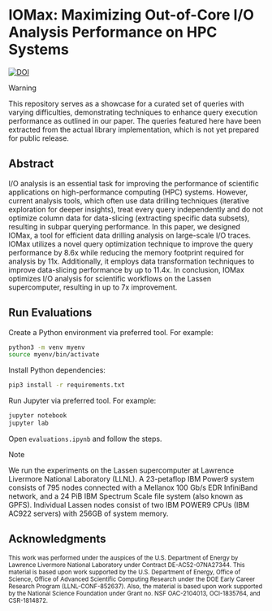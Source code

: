 # IOMax: Maximizing Out-of-Core I/O Analysis Performance on HPC Systems

[![DOI](https://zenodo.org/badge/DOI/10.5281/zenodo.8393987.svg)](https://doi.org/10.5281/zenodo.8393987)

> [!WARNING]
> This repository serves as a showcase for a curated set of queries with varying difficulties, demonstrating techniques to enhance query execution performance as outlined in our paper. The queries featured here have been extracted from the actual library implementation, which is not yet prepared for public release. 

## Abstract

I/O analysis is an essential task for improving the performance of scientific applications on high-performance computing (HPC) systems. However, current analysis tools, which often use data drilling techniques (iterative exploration for deeper insights), treat every query independently and do not optimize column data for data-slicing (extracting specific data subsets), resulting in subpar querying performance. In this paper, we designed IOMax, a tool for efficient data drilling analysis on large-scale I/O traces. IOMax utilizes a novel query optimization technique to improve the query performance by 8.6x while reducing the memory footprint required for analysis by 11x. Additionally, it employs data transformation techniques to improve data-slicing performance by up to 11.4x. In conclusion, IOMax optimizes I/O analysis for scientific workflows on the Lassen supercomputer, resulting in up to 7x improvement.

## Run Evaluations

Create a Python environment via preferred tool. For example:

```bash
python3 -m venv myenv
source myenv/bin/activate
```

Install Python dependencies:

```bash
pip3 install -r requirements.txt
```

Run Jupyter via preferred tool. For example:

```bash
jupyter notebook 
jupyter lab
```

Open `evaluations.ipynb` and follow the steps.

> [!NOTE]
> We run the experiments on the Lassen supercomputer at Lawrence Livermore National Laboratory (LLNL). A 23-petaflop IBM Power9 system consists of 795 nodes connected with a Mellanox 100 Gb/s EDR InfiniBand network, and a 24 PiB IBM Spectrum Scale file system (also known as GPFS). Individual Lassen nodes consist of two IBM POWER9 CPUs (IBM AC922 servers) with 256GB of system memory.

## Acknowledgments

<small>This work was performed under the auspices of the U.S. Department of Energy by Lawrence Livermore National Laboratory under Contract DE-AC52-07NA27344. This material is based upon work supported by the U.S. Department of Energy, Office of Science, Office of Advanced Scientific Computing Research under the DOE Early Career Research Program (LLNL-CONF-852637). Also, the material is based upon work supported by the National Science Foundation under Grant no. NSF OAC-2104013,  OCI-1835764, and CSR-1814872.</small>
